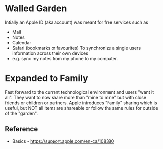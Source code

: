 # Walled Garden
Intially an Apple ID (aka account) was meant for free services such as
* Mail
* Notes
* Calendar
* Safari (bookmarks or favourites)
To synchronize a single users information across their own devices
* e.g. sync my notes from my phone to my computer.

# Expanded to Family
Fast forward to the current technological environment and users "want it all".  They want to now share more than "mine to mine" but with close friends or children or partners.   Apple introduces "Family" sharing which is useful, but NOT all items are shareable or follow the same rules for outside of the "garden".

## Reference
* Basics - https://support.apple.com/en-ca/108380

